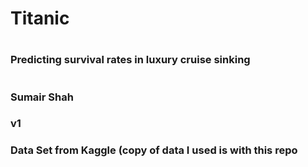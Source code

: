 # Titanic
#
### Predicting survival rates in luxury cruise sinking
#
### Sumair Shah
### v1
### Data Set from Kaggle (copy of data I used is with this repo
###
